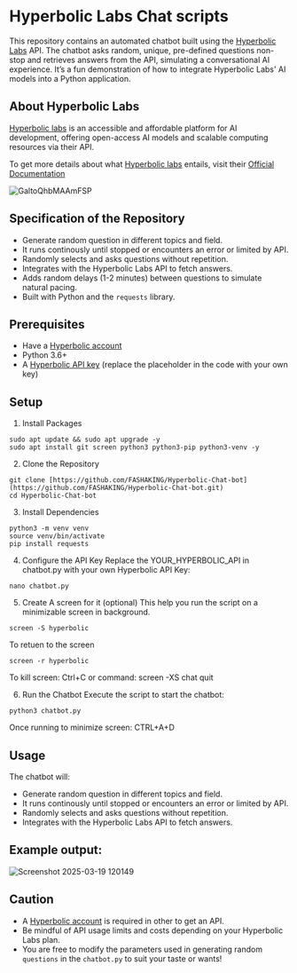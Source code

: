# Hyperbolic Labs Chat scripts

This repository contains an automated chatbot built using the [Hyperbolic Labs](https://app.hyperbolic.xyz/) API. The chatbot asks random, unique, pre-defined questions non-stop and retrieves answers from the API, simulating a conversational AI experience. It’s a fun demonstration of how to integrate Hyperbolic Labs' AI models into a Python application.
## About Hyperbolic Labs
[Hyperbolic labs](https://hyperbolic.xyz/) is an accessible and affordable platform for AI development, offering open-access AI models and scalable computing resources via their API.

To get more details about what [Hyperbolic labs](https://hyperbolic.xyz/) entails, visit their [Official Documentation](https://docs.hyperbolic.xyz/docs/getting-started)

![GaltoQhbMAAmFSP](https://github.com/user-attachments/assets/f82f0aca-1a30-4ce2-8179-a6a009cda4d3)
## Specification of the Repository
- Generate random question in different topics and field.
- It runs continously until stopped or encounters an error or limited by API.
- Randomly selects and asks questions without repetition.
- Integrates with the Hyperbolic Labs API to fetch answers.
- Adds random delays (1-2 minutes) between questions to simulate natural pacing.
- Built with Python and the `requests` library.

## Prerequisites
- Have a [Hyperbolic account](https://x.com/FASHAKING3/status/1901599197091991957)
- Python 3.6+
- A [Hyperbolic API key](https://app.hyperbolic.xyz/settings) (replace the placeholder in the code with your own key)


## Setup

1. Install Packages
```console
sudo apt update && sudo apt upgrade -y
sudo apt install git screen python3 python3-pip python3-venv -y
```

2. Clone the Repository
```console
git clone [https://github.com/FASHAKING/Hyperbolic-Chat-bot](https://github.com/FASHAKING/Hyperbolic-Chat-bot.git)
cd Hyperbolic-Chat-bot
```
3. Install Dependencies
```console
python3 -m venv venv
source venv/bin/activate
pip install requests
```
4. Configure the API Key
Replace the YOUR_HYPERBOLIC_API in chatbot.py with your own Hyperbolic API Key:
```console
nano chatbot.py
```
5. Create A screen for it (optional)
 This help you run the script on a minimizable screen in background.
```console
screen -S hyperbolic
```

  To retuen to the screen
```console
screen -r hyperbolic
```
  To kill screen: Ctrl+C or command: screen -XS chat quit


6. Run the Chatbot
Execute the script to start the chatbot:
```console
python3 chatbot.py
```
  Once running to minimize screen: CTRL+A+D

## Usage
The chatbot will:

- Generate random question in different topics and field.
- It runs continously until stopped or encounters an error or limited by API.
- Randomly selects and asks questions without repetition.
- Integrates with the Hyperbolic Labs API to fetch answers.

  
## Example output:
![Screenshot 2025-03-19 120149](https://github.com/user-attachments/assets/fd368694-030a-4227-ade6-68e914b6e328)

## Caution
- A [Hyperbolic account](https://x.com/FASHAKING3/status/1901599197091991957) is required in other to get an API.
- Be mindful of API usage limits and costs depending on your Hyperbolic Labs plan.
- You are free to modify the parameters used in generating random `questions`  in the  `chatbot.py` to suit your taste or wants!
